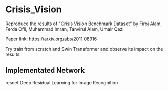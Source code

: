 # Crisis_Vision

Reproduce the results of "Crisis Vision Benchmark Dataset" by Firoj Alam, Ferda Ofli, Muhammad Imran, Tanvirul Alam, Umair Qazi

Paper link: https://arxiv.org/abs/2011.08916

Try train from scratch and Swin Transformer and observe its impact on the results.

## Implementated Network
resnet Deep Residual Learning for Image Recognition
